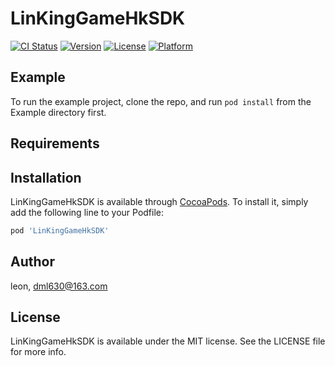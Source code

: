 # LinKingGameHkSDK

[![CI Status](https://img.shields.io/travis/leon/LinKingGameHkSDK.svg?style=flat)](https://travis-ci.org/leon/LinKingGameHkSDK)
[![Version](https://img.shields.io/cocoapods/v/LinKingGameHkSDK.svg?style=flat)](https://cocoapods.org/pods/LinKingGameHkSDK)
[![License](https://img.shields.io/cocoapods/l/LinKingGameHkSDK.svg?style=flat)](https://cocoapods.org/pods/LinKingGameHkSDK)
[![Platform](https://img.shields.io/cocoapods/p/LinKingGameHkSDK.svg?style=flat)](https://cocoapods.org/pods/LinKingGameHkSDK)

## Example

To run the example project, clone the repo, and run `pod install` from the Example directory first.

## Requirements

## Installation

LinKingGameHkSDK is available through [CocoaPods](https://cocoapods.org). To install
it, simply add the following line to your Podfile:

```ruby
pod 'LinKingGameHkSDK'
```

## Author

leon, dml630@163.com

## License

LinKingGameHkSDK is available under the MIT license. See the LICENSE file for more info.
